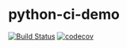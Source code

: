 # python-ci-demo
[![Build Status](https://travis-ci.org/EugenSusurrus/python-ci-demo.svg?branch=master)](https://travis-ci.org/EugenSusurrus/python-ci-demo)
[![codecov](https://codecov.io/gh/EugenSusurrus/python-ci-demo/branch/master/graph/badge.svg)](https://codecov.io/gh/EugenSusurrus/python-ci-demo)
